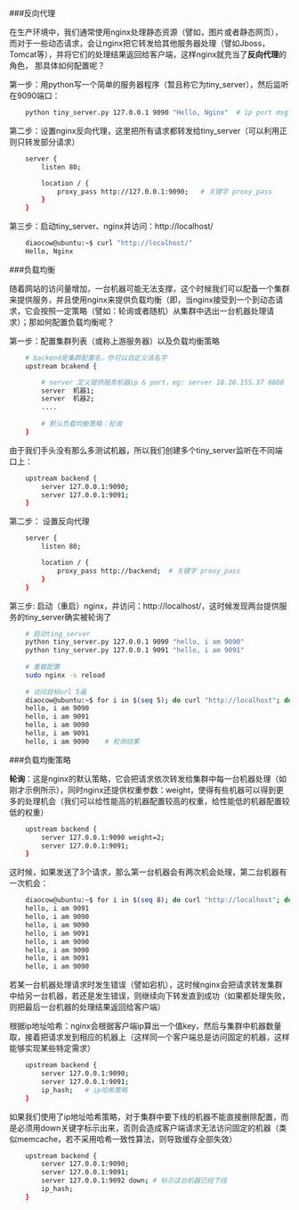 ###反向代理

在生产环境中，我们通常使用nginx处理静态资源（譬如，图片或者静态网页），而对于一些动态请求，会让nginx把它转发给其他服务器处理（譬如Jboss，Tomcat等），并将它们的处理结果返回给客户端，这样nginx就充当了**反向代理**的角色， 那具体如何配置呢？

第一步：用python写一个简单的服务器程序（暂且称它为tiny_server），然后监听在9090端口：

```sh
    python tiny_server.py 127.0.0.1 9090 "Hello, Nginx"  # ip port msg
```

第二步：设置nginx反向代理，这里把所有请求都转发给tiny_server（可以利用正则只转发部分请求）

```sh	
	server {
		listen 80;

		location / {
			proxy_pass http://127.0.0.1:9090;	# 关键字 proxy_pass
		}
	}
```

第三步：启动tiny_server、nginx并访问：http://localhost/

```sh
    diaocow@ubuntu:~$ curl "http://localhost/"
    Hello, Nginx
```

###负载均衡

随着网站的访问量增加，一台机器可能无法支撑，这个时候我们可以配备一个集群来提供服务，并且使用nginx来提供负载均衡（即，当nginx接受到一个到动态请求，它会按照一定策略（譬如：轮询或者随机）从集群中选出一台机器处理请求）；那如何配置负载均衡呢？

第一步：配置集群列表（或称上游服务器）以及负载均衡策略

```sh	
	# backend是集群配置名，你可以自定义该名字
	upstream bcakend {		

		# server 定义提供服务机器ip & port，eg: server 10.20.155.37 8080
		server  机器1;	 
		server  机器2;		
		....
		
		# 默认负载均衡策略：轮询
	}
```

由于我们手头没有那么多测试机器，所以我们创建多个tiny_server监听在不同端口上：

```sh
	upstream backend {   
		server 127.0.0.1:9090;
		server 127.0.0.1:9091;				
	}
```

第二步： 设置反向代理
```sh
	server {
		listen 80;

		location / {
			proxy_pass http://backend;	# 关键字 proxy_pass
		}
	}
```

第三步: 启动（重启）nginx，并访问：http://localhost/，这时候发现两台提供服务的tiny_server确实被轮询了

```sh
	# 启动ting_server
	python tiny_server.py 127.0.0.1 9090 "hello, i am 9090"
	python tiny_server.py 127.0.0.1 9091 "hello, i am 9091"
	
	# 重载配置
	sudo nginx -s reload
	
	# 访问目标url 5遍
	diaocow@ubuntu:~$ for i in $(seq 5); do curl "http://localhost"; done
	hello, i am 9090
	hello, i am 9091
	hello, i am 9090
	hello, i am 9091
	hello, i am 9090    # 轮询结果
```


###负载均衡策略

**轮询**：这是nginx的默认策略，它会把请求依次转发给集群中每一台机器处理（如刚才示例所示），同时nginx还提供权重参数：weight，使得有些机器可以得到更多的处理机会（我们可以给性能高的机器配置较高的权重，给性能低的机器配置较低的权重）

```sh
    upstream backend {   
        server 127.0.0.1:9090 weight=2;
        server 127.0.0.1:9091;              
    }
```
这时候，如果发送了3个请求，那么第一台机器会有两次机会处理，第二台机器有一次机会：

```sh
    diaocow@ubuntu:~$ for i in $(seq 8); do curl "http://localhost"; done
    hello, i am 9091
    hello, i am 9090
    hello, i am 9090
    hello, i am 9091
    hello, i am 9090
    hello, i am 9090
    hello, i am 9091
    hello, i am 9090
```
若某一台机器处理请求时发生错误（譬如宕机），这时候nginx会把请求转发集群中给另一台机器，若还是发生错误，则继续向下转发直到成功（如果都处理失败，则把最后一台机器的处理结果返回给客户端）

根据ip地址哈希：nginx会根据客户端ip算出一个值key，然后与集群中机器数量取，接着把请求发到相应的机器上（这样同一个客户端总是访问固定的机器，这样能够实现某些特定需求）

```sh
    upstream backend {   
        server 127.0.0.1:9090;
        server 127.0.0.1:9091;    
        ip_hash;   # ip哈希策略
    }
```

如果我们使用了ip地址哈希策略，对于集群中要下线的机器不能直接删除配置，而是必须用down关键字标示出来，否则会造成客户端请求无法访问固定的机器（类似memcache，若不采用哈希一致性算法，则导致缓存全部失效）
```sh
    upstream backend {   
        server 127.0.0.1:9090;
        server 127.0.0.1:9091; 
        server 127.0.0.1:9092 down; # 标示这台机器已经下线
        ip_hash;
    }
```



